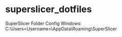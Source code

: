 # superslicer_dotfiles

SuperSlicer Folder Config Windows:
C:\Users\<Username>\AppData\Roaming\SuperSlicer
